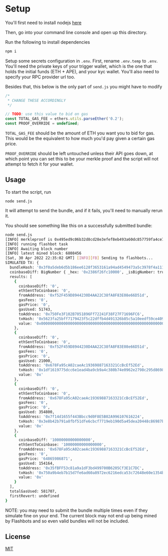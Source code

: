 # Setup

You'll first need to install nodejs [here](https://nodejs.org/en/download/)

Then, go into your command line console and open up this
directory.

Run the following to install dependencies
```bash
npm i
```

Setup some secrets configuration in `.env`. First, rename
`.env.temp` to `.env`. You'll need the private keys of your
trigger wallet, which is the one that holds the initial
funds (ETH + APE), and your kyc wallet. You'll also need to
specify your RPC provider url too.

Besides that, this below is the only part of `send.js` you
might have to modify
```javascript
/*
 * CHANGE THESE ACCORDINGLY
 */

// TODO: use this value to bid on gas
const TOTAL_GAS_FEE = ethers.utils.parseEther('0.2');
const PROOF_OVERRIDE = undefined;
```

`TOTAL_GAS_FEE` should be the amount of ETH you want you to
bid for gas. This would be the equivalent to how much you'd
pay given a certain gas price.

`PROOF_OVERRIDE` should be left untouched unless their API
goes down, at which point you can set this to be your merkle
proof and the script will not attempt to fetch it for your
wallet.

## Usage

To start the script, run
```
node send.js
```

It will attempt to send the bundle, and if it fails, you'll
need to manually rerun it.

You should see something like this on a successfully
submitted bundle:
```bash
node send.js
[INFO] merkleproof is 0x495ed9c06b32d8cd28e3efef8eb493a60dc857759fa4ce74c128bb6bfd28d68f,0x93b94a0e6de2f036c1657d36f0f5ff3ecbfc5ddf399140cb2350aab03558bfef,0xff66e3854cb5b99fbcc907f7b1d7b8a0e1cd324065c203919fceba2f36ca242e,0x1168dbc5737452e544b22f0f21d1dc16eda1fd7684962c4ad533335b915d123e,0x115130a853544c20f949731242f7014cf89b64fc706a22ff44c8534b48f751c6,0x1de12d7f8789c7f4385f5cc78a28c383e6cd7204c2e0c5324c548e528e27f176,0xcadc4a9bca085d5cf36d2107ab30a4e53672738289a5eb91abc9cca0130eb2aa,0x9798fc05b7104a781c4cb614a53b3cf6bab191417ff0ed65013cd9188076c839,0xdb46779da4337f9534b8dce126dc50f5567e051400243a04aad3cddca921b490,0xa33dfba42b892afc231224addf9d1eac2b4ed554f3ec6bbe2cf1015b7475e886,0x9c60d89970a6902ffca631941456f1b4b8516cb09c87c9a78fb68d792ba57989,0x38667cdf32cbefa84358712c277fc36c9cd11865bcab087bc5ee5afeaa591b96,0x80bd7522c76b8374a1f482807cecbfd6767121122c502145b0df519ac217c781,0xb383a204567592765c379a7e840377c8d6490a3c6a08125c95ce7d6947fe077d,0x3a76a3b0f46fc52190511c494206a9aa393056cb3071e9759131a3fd61bd7375,0xe9d8af5d5b592c8e4bf8cb4ca43603b98b0d6e9954aa31f3a60a07223b71cfb1,0x408764f0e47f439db471d16fd828d6466934fdc22accae62ca3b1c4ce63bb7fd
[INFO] running flashbot task
[INFO] Awaiting block number
[INFO] latest mined block: 6808456
[Sat, 30 Apr 2022 22:35:02 GMT] [INFO][FB] Sending to flashbots...
SIMULATED TX: {
  bundleHash: '0x3f0a5deb6d5b186ee6128f3653161a94ad4549473a5c3978f4a1115a1fba9a8d',
  coinbaseDiff: BigNumber { _hex: '0x2386f26fc10000', _isBigNumber: true },
  results: [
    {
      coinbaseDiff: '0',
      ethSentToCoinbase: '0',
      fromAddress: '0xf52F459D8944230D4AA22C38fA8F83E08e66D51d',
      gasFees: '0',
      gasPrice: '0',
      gasUsed: 51743,
      toAddress: '0x750Fe3F102B7051896Ff72241F38F27F71696FC6',
      txHash: '0x5623fa25bff7179423f5c22dffb4d491326b85c5a10eedf59ce409b3eb23240a',
      value: '0x0000000000000000000000000000000000000000000000000000000000000001'
    },
    {
      coinbaseDiff: '0',
      ethSentToCoinbase: '0',
      fromAddress: '0xf52F459D8944230D4AA22C38fA8F83E08e66D51d',
      gasFees: '0',
      gasPrice: '0',
      gasUsed: 21000,
      toAddress: '0x678Fa95cA02caeAc19369887163321CcBcEf52Ed',
      txHash: '0x1df1619775dcc6e1ead4ba9cb9a4c380b74e0962e2798c295d8698a4e0063662',
      value: '0x'
    },
    {
      coinbaseDiff: '0',
      ethSentToCoinbase: '0',
      fromAddress: '0x678Fa95cA02caeAc19369887163321CcBcEf52Ed',
      gasFees: '0',
      gasPrice: '0',
      gasUsed: 354800,
      toAddress: '0x7f14d1655f443Bbcc9d0F8E5B02A996107616224',
      txHash: '0x3e8b42b791a8fbf51dfe6cbcf7719eb190d5a45dea20448c86987b9a57980a4e',
      value: '0x'
    },
    {
      coinbaseDiff: '10000000000000000',
      ethSentToCoinbase: '10000000000000000',
      fromAddress: '0x678Fa95cA02caeAc19369887163321CcBcEf52Ed',
      gasFees: '0',
      gasPrice: '64865986871',
      gasUsed: 154164,
      toAddress: '0x35fBFF53c81a9a1dF3bd499700B6205Cf3E1C7DC',
      txHash: '0x750a9b4eb7b15d7fe6ad60a8972ec6216edca53c72648e60e1354bde8af0d7c8',
      value: '0x'
    }
  ],
  totalGasUsed: 581707,
  firstRevert: undefined
}
```

NOTE: you may need to submit the bundle multiple times even
if they simulate fine on your end. The current block may not
end up being mined by Flashbots and so even valid bundles
will not be included.

## License
[MIT](https://choosealicense.com/licenses/mit/)
